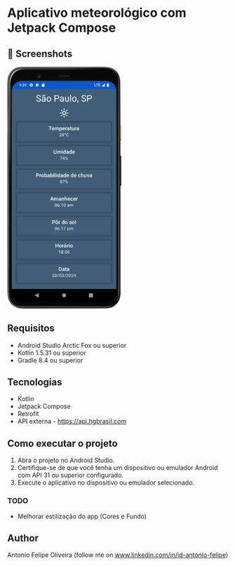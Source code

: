 # Aplicativo meteorológico com Jetpack Compose


## :camera_flash: Screenshots
<!-- You can add more screenshots here if you like -->

<img src="/results/IMG_1.png" width="260">&emsp;

## Requisitos
- Android Studio Arctic Fox ou superior
- Kotlin 1.5.31 ou superior
- Gradle 8.4 ou superior

  
## Tecnologias
* Kotlin
* Jetpack Compose
* Retrofit
* API externa - https://api.hgbrasil.com




## Como executar o projeto
1. Abra o projeto no Android Studio.
2. Certifique-se de que você tenha um dispositivo ou emulador Android com API 31 ou superior configurado.
3. Execute o aplicativo no dispositivo ou emulador selecionado.


### TODO
- Melhorar estilização do app (Cores e Fundo)


## Author
Antonio Felipe Oliveira (follow me on www.linkedin.com/in/id-antonio-felipe)
